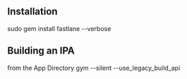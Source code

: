 ## Installation

sudo gem install fastlane --verbose

## Building an IPA
from the App Directory
gym --silent --use_legacy_build_api
